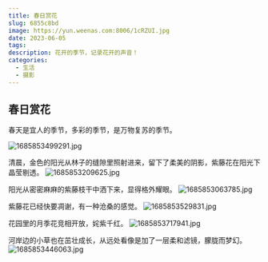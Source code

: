 ```yaml
---
title: 春日赏花
slug: 6855c8bd
image: https://yun.weenas.com:8006/1cRZUI.jpg
date: 2023-06-05
tags: 
description: 花开的季节，记录花开的声音！
categories:
  - 生活
  - 摄影
---
```


## 春日赏花

春天是宜人的季节，多彩的季节，是万物复苏的季节。
<!--more-->
![1685853499291.jpg](https://yun.weenas.com:8006/1cRZUI.jpg)

清晨，金色的阳光从林子的缝隙里照射进来，留下了柔美的阴影，紫藤花在阳光下晶莹剔透。
![1685853209625.jpg](https://yun.weenas.com:8006/4LG2v6.jpg)

阳光从密密麻麻的紫藤枝干中洒下来，显得格外耀眼。
![1685853063785.jpg](https://yun.weenas.com:8006/IRgTOZ.jpg)

紫藤花已经快要凋谢，有一种沧桑的感觉。
![1685853529831.jpg](https://yun.weenas.com:8006/VVPByq.jpg)

花园里的月季花竞相开放，姹紫千红。
![1685853717941.jpg](https://yun.weenas.com:8006/g0A6Lc.jpg)

河岸边的小草也在茁壮成长，从远处看像是加了一层柔和滤镜，朦胧而梦幻。
![1685853446063.jpg](https://yun.weenas.com:8006/yodFMC.jpg)
